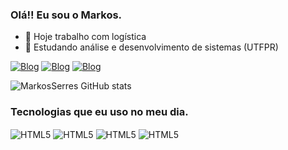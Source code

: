 ### Olá!! Eu sou o Markos.

- 🔭 Hoje trabalho com logística
- 🌱 Estudando análise e desenvolvimento de sistemas (UTFPR)

[![Blog](https://img.shields.io/badge/-Behance-blue?style=for-the-badge&logo=behance&logoColor=white)](https://www.behance.net/markosserres)
[![Blog](https://img.shields.io/badge/Instagram-E4405F?style=for-the-badge&logo=instagram&logoColor=white)](https://www.instagram.com/markosserres/)
[![Blog](https://img.shields.io/badge/LinkedIn-0077B5?style=for-the-badge&logo=linkedin&logoColor=white)](https://br.linkedin.com/in/markos-christopher-serres-almeida-9b564b22b?original_referer=https%3A%2F%2Fwww.linkedin.com%2F)

![MarkosSerres GitHub stats](https://github-readme-stats.vercel.app/api?username=MarkosSerres&show_icons=true&theme=tokyonight)

### Tecnologias que eu uso no meu dia.
<div style="display: inline_block">
  <img align="center" alt="HTML5" src="https://img.shields.io/badge/HTML-239120?style=for-the-badge&logo=html5&logoColor=white" />
  <img align="center" alt="HTML5" src="https://img.shields.io/badge/Python-3776AB?style=for-the-badge&logo=python&logoColor=white" />
  <img align="center" alt="HTML5" src="https://img.shields.io/badge/CSS-239120?&style=for-the-badge&logo=css3&logoColor=white" />
  <img align="center" alt="HTML5" src="https://img.shields.io/badge/C-00599C?style=for-the-badge&logo=c&logoColor=white" />
</div>
